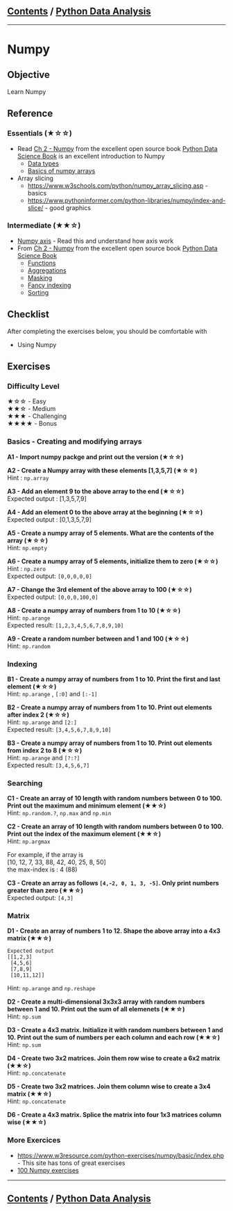 <link rel='stylesheet' href='../assets/css/main.css'/>

## [Contents](../contents.md) / [Python Data Analysis](0-README.md)

---

# Numpy

## Objective

Learn Numpy

## Reference

### Essentials (★☆☆)

- Read [Ch 2  - Numpy](https://jakevdp.github.io/PythonDataScienceHandbook/02.00-introduction-to-numpy.html) from the excellent open source book [Python Data Science Book](https://jakevdp.github.io/PythonDataScienceHandbook/index.html) is an excellent introduction to Numpy 
  - [Data types](https://jakevdp.github.io/PythonDataScienceHandbook/02.01-understanding-data-types.html)
  - [Basics of numpy arrays](https://jakevdp.github.io/PythonDataScienceHandbook/02.02-the-basics-of-numpy-arrays.html)
- Array slicing
  - https://www.w3schools.com/python/numpy_array_slicing.asp - basics
  - https://www.pythoninformer.com/python-libraries/numpy/index-and-slice/ - good graphics

### Intermediate (★★☆)

- [Numpy axis](https://www.sharpsightlabs.com/blog/numpy-axes-explained/) - Read this and understand how axis work
- From [Ch 2  - Numpy](https://jakevdp.github.io/PythonDataScienceHandbook/02.00-introduction-to-numpy.html) from the excellent open source book [Python Data Science Book](https://jakevdp.github.io/PythonDataScienceHandbook/index.html) 
  - [Functions](https://jakevdp.github.io/PythonDataScienceHandbook/02.03-computation-on-arrays-ufuncs.html)
  - [Aggregations](https://jakevdp.github.io/PythonDataScienceHandbook/02.04-computation-on-arrays-aggregates.html)
  - [Masking](https://jakevdp.github.io/PythonDataScienceHandbook/02.06-boolean-arrays-and-masks.html)
  - [Fancy indexing](https://jakevdp.github.io/PythonDataScienceHandbook/02.07-fancy-indexing.html)
  - [Sorting](https://jakevdp.github.io/PythonDataScienceHandbook/02.08-sorting.html)


## Checklist

After completing the exercises below, you should be comfortable with

- Using Numpy

## Exercises

### Difficulty Level

★☆☆  - Easy  
★★☆  - Medium  
★★★  - Challenging  
★★★★ - Bonus

### Basics - Creating and modifying arrays

**A1 - Import numpy packge and print out the version (★☆☆)**

**A2 - Create a Numpy array with these elements [1,3,5,7] (★☆☆)**  
Hint : `np.array`

**A3 - Add an element 9 to the above  array to the end (★☆☆)**  
Expected output : [1,3,5,7,9]

**A4 - Add an element 0 to the above  array at the beginning (★☆☆)**  
Expected output : [0,1,3,5,7,9]

**A5 - Create a numpy array of 5 elements.  What are the contents of the array (★☆☆)**  
Hint: `np.empty`

**A6 - Create a numpy array of 5 elements, initialize them to zero (★☆☆)**  
Hint : `np.zero`  
Expected output: `[0,0,0,0,0]`

**A7 - Change the 3rd element of the above array to 100 (★☆☆)**  
Expected output: `[0,0,0,100,0]`

**A8 - Create a numpy array of numbers from 1 to 10 (★☆☆)**  
Hint: `np.arange`  
Expected result: `[1,2,3,4,5,6,7,8,9,10]`

**A9 - Create a random number between and 1 and 100 (★☆☆)**  
Hint: `np.random`

### Indexing

**B1 - Create a numpy array of numbers from 1 to 10.  Print the first and last element (★☆☆)**  
Hint: `np.arange` , `[:0]` and `[:-1]`

**B2 - Create a numpy array of numbers from 1 to 10.  Print out elements after index 2 (★☆☆)**  
Hint: `np.arange`  and `[2:]`  
Expected result: `[3,4,5,6,7,8,9,10]`

**B3 - Create a numpy array of numbers from 1 to 10.  Print out elements from index 2 to 8 (★☆☆)**  
Hint: `np.arange`  and `[?:?]`  
Expected result: `[3,4,5,6,7]`

### Searching

**C1 - Create an array of 10 length with random numbers between 0 to 100.  Print out the maximum and minimum element  (★★☆)**  
Hint: `np.random.?`, `np.max` and `np.min`

**C2 - Create an array of 10 length with random numbers between 0 to 100.  Print out the index of the maximum element (★★☆)**  
Hint: `np.argmax`  

For example, if the array is  
[10, 12, 7,  33, 88, 42, 40, 25, 8, 50]  
the max-index is : 4  (88)

**C3 - Create an array as follows `[4,-2, 0, 1, 3, -5]`.  Only print numbers greater than zero (★★☆)**  
Expected output: `[4,3]`

### Matrix

**D1 - Create an array of numbers 1 to 12.  Shape the above array into a  4x3 matrix (★★☆)**  

```output
Expected output 
[[1,2,3]
 [4,5,6]
 [7,8,9]
 [10,11,12]]
```
Hint: `np.arange` and `np.reshape`

**D2 - Create a multi-dimensional 3x3x3 array with random numbers between 1 and 10.  Print out the sum of all elemenets (★★☆)**  
Hint: `np.sum`

**D3 - Create a 4x3 matrix.  Initialize it with random numbers between 1 and 10.  Print out the sum of numbers per each column and each row (★★☆)**  
Hint: `np.sum`

**D4 - Create two 3x2 matrices.  Join them row wise to create a 6x2 matrix (★★☆)**  
Hint: `np.concatenate`

**D5 - Create two 3x2 matrices.  Join them column wise to create a 3x4 matrix (★★☆)**  
Hint: `np.concatenate`

**D6 - Create a 4x3 matrix.  Splice the matrix into four 1x3 matrices column wise (★★☆)**

### More Exercices

* https://www.w3resource.com/python-exercises/numpy/basic/index.php - This site has tons of great exercises
* [100 Numpy exercises](https://github.com/rougier/numpy-100)

---

## [Contents](../contents.md) / [Python Data Analysis](0-README.md)